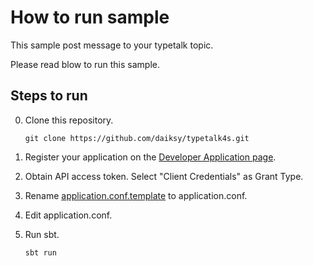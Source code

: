 # How to run sample

This sample post message to your typetalk topic.

Please read blow to run this sample.

## Steps to run

0. Clone this repository.

    `git clone https://github.com/daiksy/typetalk4s.git`

1. Register your application on the [Developer Application page](https://typetalk.in/my/develop/applications).
2. Obtain API access token. Select "Client Credentials" as Grant Type.
3. Rename [application.conf.template](https://github.com/daiksy/typetalk4s/blob/master/sample/src/main/resources/application.conf.template) to application.conf.
4. Edit application.conf.
5. Run sbt.

    `sbt run`
